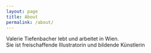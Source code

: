 ```yaml
---
layout: page
title: About
permalink: /about/
---
```


Valerie Tiefenbacher lebt und arbeitet in Wien.  
Sie ist freischaffende Illustratorin und bildende Künstlerin
